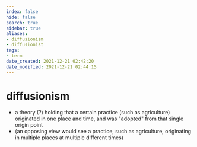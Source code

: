 ```yaml
---
index: false
hide: false
search: true
sidebar: true
aliases:
- diffusionism
- diffusionist
tags:
- term
date_created: 2021-12-21 02:42:20
date_modified: 2021-12-21 02:44:15
---
```


# diffusionism

- a theory (?) holding that a certain practice (such as agriculture) originated in one place and time, and was "adopted" from that single origin point
- (an opposing view would see a practice, such as agriculture, originating in multiple places at multiple different times)
